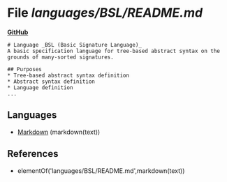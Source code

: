 # File _languages/BSL/README.md_
**[GitHub](https://github.com/softlang/yas/blob/master/languages/BSL/README.md)**
```
# Language _BSL (Basic Signature Language)_
A basic specification language for tree-based abstract syntax on the grounds of many-sorted signatures.

## Purposes
* Tree-based abstract syntax definition
* Abstract syntax definition
* Language definition
...
```

## Languages
* [Markdown](../languages/Markdown.md) (markdown(text))

## References
* elementOf('languages/BSL/README.md',markdown(text))
